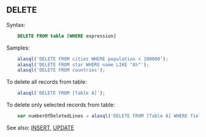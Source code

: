 ## DELETE

Syntax:
```sql
    DELETE FROM table [WHERE expression]
```

Samples:
```js
    alasql('DELETE FROM cities WHERE population < 100000');
    alasql('DELETE FROM star WHERE name LIKE "A%"');
    alasql('DELETE FROM countries');
```

To delete all records from table:
```js
	alasql('DELETE FROM [Table A]');
```

To delete only selected records from table:
```js
	var numberOfDeletedLines = alasql('DELETE FROM [Table A] WHERE field1 > 10');
```

See also: [INSERT](Insert), [UPDATE](Update)